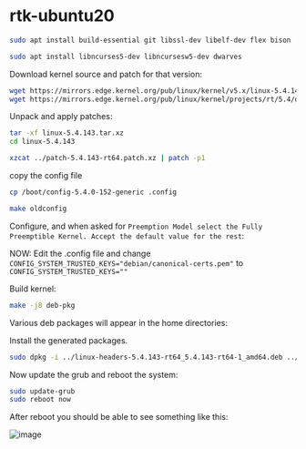 # rtk-ubuntu20

```bash
sudo apt install build-essential git libssl-dev libelf-dev flex bison
```

```bash
sudo apt install libncurses5-dev libncursesw5-dev dwarves
```

Download kernel source and patch for that version:

```bash
wget https://mirrors.edge.kernel.org/pub/linux/kernel/v5.x/linux-5.4.143.tar.xz
wget https://mirrors.edge.kernel.org/pub/linux/kernel/projects/rt/5.4/older/patch-5.4.143-rt64.patch.xz
```

Unpack and apply patches:
```bash
tar -xf linux-5.4.143.tar.xz
cd linux-5.4.143
```
```bash
xzcat ../patch-5.4.143-rt64.patch.xz | patch -p1
```
copy the config file
```bash
cp /boot/config-5.4.0-152-generic .config
```
```bash
make oldconfig
```
Configure, and when asked for `Preemption Model select the Fully Preemptible Kernel. Accept the default value for the rest`:

NOW:
Edit the .config file and change `CONFIG_SYSTEM_TRUSTED_KEYS="debian/canonical-certs.pem"` to `CONFIG_SYSTEM_TRUSTED_KEYS=""`

Build kernel:
```bash
make -j8 deb-pkg
```
Various deb packages will appear in the home directories:

Install the generated packages.

```bash
sudo dpkg -i ../linux-headers-5.4.143-rt64_5.4.143-rt64-1_amd64.deb ../linux-image-5.4.143-rt64_5.4.143-rt64-1_amd64.deb ../linux-libc-dev_5.4.143-rt64-1_amd64.deb
```
Now update the grub and reboot the system:
```bash
sudo update-grub
sudo reboot now
```

After reboot you should be able to see something like this:

![image](https://github.com/AdityaKoranga/rtk-ubuntu20/assets/95766110/360e7deb-cc2f-4ef9-8218-4da56bfe3710)



